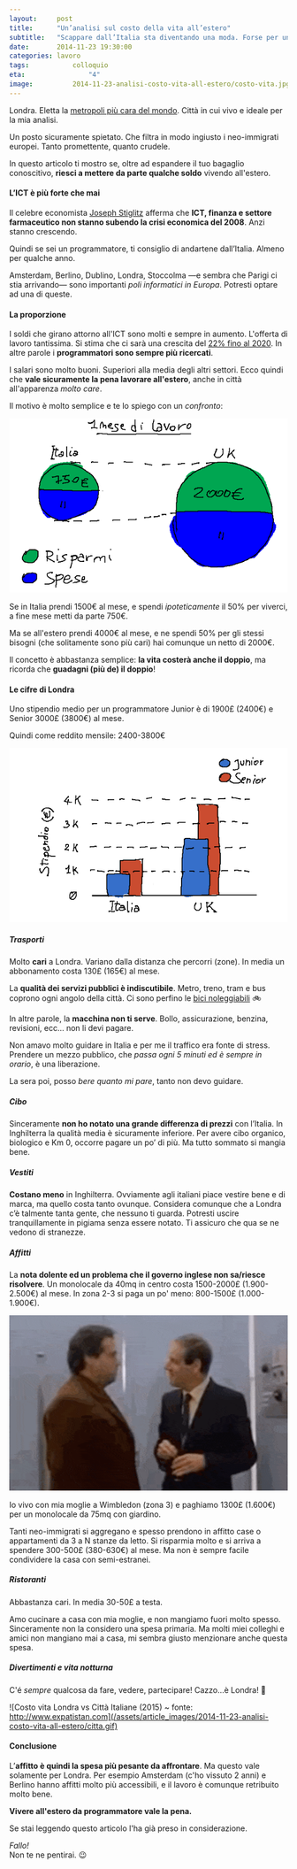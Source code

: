 ```yaml
---
layout:     post
title:      "Un’analisi sul costo della vita all’estero"
subtitle:   "Scappare dall’Italia sta diventando una moda. Forse per un programmatore, dovrebbe essere un’esigenza."
date:       2014-11-23 19:30:00
categories: lavoro
tags: 			colloquio
eta: 				"4"
image: 			2014-11-23-analisi-costo-vita-all-estero/costo-vita.jpg
---
```


Londra. Eletta la [metropoli più cara del mondo].
Città in cui vivo e ideale per la mia analisi.

Un posto sicuramente spietato. Che filtra in modo ingiusto i neo-immigrati europei. 
Tanto promettente, quanto crudele.

In questo articolo ti mostro se, oltre ad espandere il tuo bagaglio conoscitivo, **riesci a mettere da parte qualche soldo** vivendo all'estero.


#### L’ICT è più forte che mai
Il celebre economista [Joseph Stiglitz] afferma che **ICT, finanza e settore farmaceutico non stanno subendo la crisi economica del 2008**. Anzi stanno crescendo.

Quindi se sei un programmatore, ti consiglio di andartene dall’Italia. Almeno per qualche anno. 

Amsterdam, Berlino, Dublino, Londra, Stoccolma &mdash;e sembra che Parigi ci stia arrivando&mdash; sono importanti *poli informatici in Europa*. Potresti optare ad una di queste.


#### La proporzione
I soldi che girano attorno all'ICT sono molti e sempre in aumento. L'offerta di lavoro tantissima. Si stima che ci sarà una crescita del [22% fino al 2020](http://www.computerworld.com/article/2502348/it-management/it-jobs-will-grow-22--through-2020--says-u-s-.html).
In altre parole i **programmatori sono sempre più ricercati**. 

I salari sono molto buoni. Superiori alla media degli altri settori. Ecco quindi che **vale sicuramente la pena lavorare all'estero**, anche in città all'apparenza *molto care*.

Il motivo è molto semplice e te lo spiego con un *confronto*:

![In Italia arrivi a fine mese con pochi spiccioli](/assets/article_images/2014-11-23-analisi-costo-vita-all-estero/comparazione.gif)

Se in Italia prendi 1500&euro; al mese, e spendi *ipoteticamente* il 50% per viverci, a fine mese metti da parte 750&euro;.

Ma se all'estero prendi 4000&euro; al mese, e ne spendi 50% per gli stessi bisogni (che solitamente sono più cari) hai comunque un netto di 2000&euro;.


Il concetto è abbastanza semplice: **la vita costerà anche il doppio**, ma ricorda che **guadagni (più de) il doppio**!

#### Le cifre di Londra
Uno stipendio medio per un programmatore Junior è di 1900&pound; (2400&euro;) e Senior 3000&pound; (3800&euro;) al mese.

Quindi come reddito mensile: 2400-3800&euro;

![Rapporto Stipendi (Italia - Inghilterra)](/assets/article_images/2014-11-23-analisi-costo-vita-all-estero/stipendi-barchart.gif)

##### Trasporti
Molto **cari** a Londra. Variano dalla distanza che percorri (zone). In media un abbonamento costa 130&pound; (165&euro;) al mese.

La **qualità dei servizi pubblici è indiscutibile**. Metro, treno, tram e bus coprono ogni angolo della città. Ci sono perfino le [bici noleggiabili](https://tfl.gov.uk/modes/cycling/santander-cycles) 🚲

In altre parole, la **macchina non ti serve**. Bollo, assicurazione, benzina, revisioni, ecc… non li devi pagare.

Non amavo molto guidare in Italia e per me il traffico era fonte di stress. 
Prendere un mezzo pubblico, che *passa ogni 5 minuti ed è sempre in orario*, è una liberazione.

La sera poi, posso *bere quanto mi pare*, tanto non devo guidare.

##### Cibo
Sinceramente **non ho notato una grande differenza di prezzi** con l’Italia. In Inghilterra la qualità media è sicuramente inferiore. Per avere cibo organico, biologico e Km 0, occorre pagare un po’ di più. Ma tutto sommato si mangia bene.


##### Vestiti
**Costano meno** in Inghilterra. Ovviamente agli italiani piace vestire bene e di marca, ma quello costa tanto ovunque. Considera comunque che a Londra c’è talmente tanta gente, che nessuno ti guarda.  Potresti uscire tranquillamente in pigiama senza essere notato. Ti assicuro che qua se ne vedono di stranezze.

##### Affitti
La **nota dolente ed un problema che il governo inglese non sa/riesce risolvere**. Un monolocale da 40mq in centro costa 1500-2000&pound; (1.900-2.500&euro;) al mese. In zona 2-3 si paga un po' meno: 800-1500&pound; (1.000-1.900&euro;).

!["affitto-salasso"](/assets/article_images/2014-11-23-analisi-costo-vita-all-estero/01-STATIC-mini-flat.gif)

Io vivo con mia moglie a Wimbledon (zona 3) e paghiamo 1300&pound; (1.600&euro;) per un monolocale da 75mq con giardino.


Tanti neo-immigrati si aggregano e spesso prendono in affitto case o appartamenti da 3 a N stanze da letto.
Si risparmia molto e si arriva a spendere 300-500&pound; (380-630&euro;) al mese. Ma non è sempre facile condividere la casa con semi-estranei.

##### Ristoranti
Abbastanza cari. In media 30-50&pound; a testa.

Amo cucinare a casa con mia moglie, e non mangiamo fuori molto spesso. Sinceramente non la considero una spesa primaria. Ma molti miei colleghi e amici non mangiano mai a casa, mi sembra giusto menzionare anche questa spesa.


##### Divertimenti e vita notturna 
C'é _sempre_ qualcosa da fare, vedere, partecipare!
Cazzo...è Londra! 🍻 

![Costo vita Londra vs Città Italiane (2015) ~ fonte: http://www.expatistan.com](/assets/article_images/2014-11-23-analisi-costo-vita-all-estero/citta.gif)


#### Conclusione
L’**affitto è quindi la spesa più pesante da affrontare**. Ma questo vale solamente per Londra. Per esempio Amsterdam (c'ho vissuto 2 anni) e Berlino hanno affitti molto più accessibili, e il lavoro è comunque retribuito molto bene.

**Vivere all'estero da programmatore vale la pena.**

Se stai leggendo questo articolo l'ha già preso in considerazione. 

*Fallo!*<br/>Non te ne pentirai. 😉


[Joseph Stiglitz]: http://www.josephstiglitz.com/
[metropoli più cara del mondo]: http://www.theguardian.com/uk-news/2014/sep/23/london-overtakes-hong-kong-worlds-most-expensive-city
